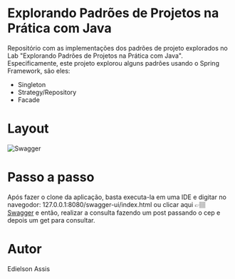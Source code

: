 # Explorando Padrões de Projetos na Prática com Java

Repositório com as implementações dos padrões de projeto explorados no Lab "Explorando Padrões de Projetos na Prática com Java". Especificamente, este projeto explorou alguns padrões usando o Spring Framework, são eles:

- Singleton
- Strategy/Repository
- Facade

# Layout

![Swagger](https://user-images.githubusercontent.com/105529988/215643638-895255cf-9ddd-4312-8f75-d043091eab63.png)

# Passo a passo

Após fazer o clone da aplicação, basta executa-la em uma IDE e digitar no navegodor: 127.0.0.1:8080/swagger-ui/index.html ou clicar aqui 👉🏽 [Swagger](http://127.0.0.1:8080/swagger-ui/index.html) e então, realizar a consulta fazendo um post passando o cep e depois um get para consultar.

# Autor

Edielson Assis

